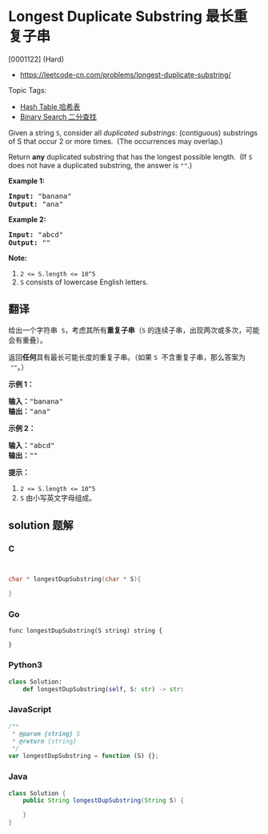 # Longest Duplicate Substring 最长重复子串

[0001122] (Hard)

- https://leetcode-cn.com/problems/longest-duplicate-substring/

Topic Tags:

- [Hash Table 哈希表](https://leetcode-cn.com/tag/hash-table/)
- [Binary Search 二分查找](https://leetcode-cn.com/tag/binary-search/)

Given a string `S`, consider all _duplicated substrings_: (contiguous) substrings of S that occur 2 or more times.  (The occurrences may overlap.)

Return **any** duplicated substring that has the longest possible length.  (If `S` does not have a duplicated substring, the answer is `""`.)

**Example 1:**

<pre><strong>Input: </strong><span id="example-input-1-1">"banana"</span>
<strong>Output: </strong><span id="example-output-1">"ana"</span>
</pre>

**Example 2:**

<pre><strong>Input: </strong><span id="example-input-2-1">"abcd"</span>
<strong>Output: </strong><span id="example-output-2">""</span>
</pre>

**Note:**

1.  `2 <= S.length <= 10^5`
2.  `S` consists of lowercase English letters.

## 翻译

给出一个字符串  `S`，考虑其所有**重复子串**（`S` 的连续子串，出现两次或多次，可能会有重叠）。

返回**任何**具有最长可能长度的重复子串。（如果 `S`  不含重复子串，那么答案为  `""`。）

**示例 1：**

<pre><strong>输入：</strong>"banana"
<strong>输出：</strong>"ana"
</pre>

**示例 2：**

<pre><strong>输入：</strong>"abcd"
<strong>输出：</strong>""
</pre>

**提示：**

1.  `2 <= S.length <= 10^5`
2.  `S` 由小写英文字母组成。

## solution 题解

### C

```c


char * longestDupSubstring(char * S){

}
```

### Go

```golang
func longestDupSubstring(S string) string {

}
```

### Python3

```python
class Solution:
    def longestDupSubstring(self, S: str) -> str:
```

### JavaScript

```javascript
/**
 * @param {string} S
 * @return {string}
 */
var longestDupSubstring = function (S) {};
```

### Java

```java
class Solution {
    public String longestDupSubstring(String S) {

    }
}
```
